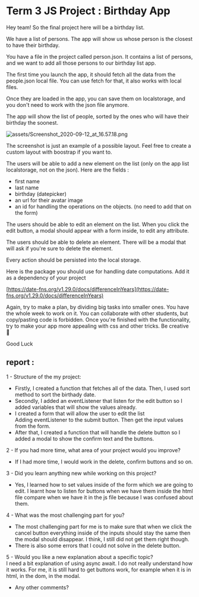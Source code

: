 # Term 3 JS Project : Birthday App

Hey team! So the final project here will be a birthday list.

We have a list of persons. The app will show us whose person is the closest to have their birthday.

You have a file in the project called person.json. It contains a list of persons, and we want to add all those persons to our birthday list app.

The first time you launch the app, it should fetch all the data from the people.json local file. You can use fetch for that, it also works with local files.

Once they are loaded in the app, you can save them on localstorage, and you don't need to work with the json file anymore.

The app will show the list of people, sorted by the ones who will have their birthday the soonest.

![assets/Screenshot_2020-09-12_at_16.57.18.png](assets/Screenshot_2020-09-12_at_16.57.18.png)

The screenshot is just an example of a possible layout. Feel free to create a custom layout with boostrap if you want to.

The users will be able to add a new element on the list (only on the app list localstorage, not on the json). Here are the fields :

-   first name
-   last name
-   birthday (datepicker)
-   an url for their avatar image
-   an id for handling the operations on the objects. (no need to add that on the form)

The users should be able to edit an element on the list. When you click the edit button, a modal should appear with a form inside, to edit any attribute.

The users should be able to delete an element. There will be a modal that will ask if you're sure to delete the element.

Every action should be persisted into the local storage.

Here is the package you should use for handling date computations. Add it as a dependency of your project

[https://date-fns.org/v1.29.0/docs/differenceInYears](https://date-fns.org/v1.29.0/docs/differenceInYears)

Again, try to make a plan, by dividing big tasks into smaller ones.
You have the whole week to work on it. You can collaborate with other students, but copy/pasting code is forbidden.
Once you're finished with the functionality, try to make your app more appealing with css and other tricks.
Be creative 🎨

Good Luck



## report :

 1 - Structure of the my project:  
- Firstly, I created a function that fetches all of the data. Then, I used sort method to sort the birthady date.  
-  Secondly, I added an eventListener that listen for the edit button so I added variables that will show the values already.  
-  I created a form that will allow the user to edit the list  
  Adding eventListener to the submit button. Then get the input values from the form. 
-  After that, I created a function that will handle the delete button so I added a modal to show the confirm text and the buttons.  


2 - If you had more time, what area of your project would you improve?
 - If I had more time, I would work in the delete, confirm buttons and so on.
     
3 - Did you learn anything new while working on this project?
  - Yes, I learned how to set values inside of the form which we are going to edit. I learnt how to listen for buttons when we have them inside the html file compare when we have it in the js file because I was confused about them.
    
4 - What was the most challenging part for you?
   - The most challenging part for me is to make sure that when we click the cancel button everything inside of the inputs should stay the same then the modal should disappear. I think, I still did not get them right though. 
   - There is also some errors that I could not solve in the delete button. 

5 - Would you like a new explanation about a specific topic?  
 I need a bit explanation of using async await. I do not really understand how it works. For me, it is still hard to get buttons work, for example when it is in html, in the dom, in the modal. 
- Any other comments?